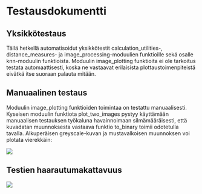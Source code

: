 # Testausdokumentti

## Yksikkötestaus
Tällä hetkellä automatisoidut yksikkötestit calculation_utilities-, distance_measures- ja image_processing-moduulien funktioille sekä osalle knn-moduulin funktioista.  Moduulin image_plotting funktioita ei ole tarkoitus testata automaattisesti, koska ne vastaavat erilaisista plottaustoimenpiteistä eivätkä itse suoraan palauta mitään.

## Manuaalinen testaus
Moduulin image_plotting funktioiden toimintaa on testattu manuaalisesti. Kyseisen moduulin funktiota plot_two_images pystyy käyttämään manuaalisen testauksen työkaluna havainnoimaan silmämääräisesti, että kuvadatan muunnoksesta vastaava funktio to_binary toimii odotetulla tavalla. Alkuperäisen greyscale-kuvan ja mustavalkoisen muunnoksen voi plotata vierekkäin:

![](https://github.com/Deepthetics/tiralabra/blob/main/dokumentaatio/kuvat/conversion.png)

## Testien haarautumakattavuus

![](https://github.com/Deepthetics/tiralabra/blob/main/dokumentaatio/kuvat/coverage_report.png)
